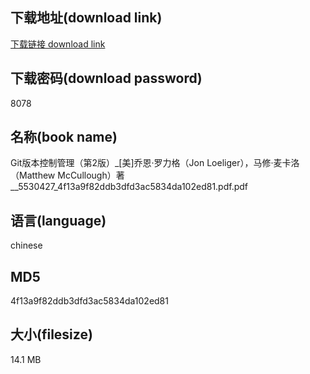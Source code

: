 ## 下载地址(download link)
[下载链接 download link](https://voluble-croquembouche-d321dc.netlify.app/?s=Git%E7%89%88%E6%9C%AC%E6%8E%A7%E5%88%B6%E7%AE%A1%E7%90%86%EF%BC%88%E7%AC%AC2%E7%89%88%EF%BC%89_%5B%E7%BE%8E%5D%E4%B9%94%E6%81%A9%C2%B7%E7%BD%97%E5%8A%9B%E6%A0%BC%EF%BC%88Jon+Loeliger%EF%BC%89%EF%BC%8C%E9%A9%AC%E4%BF%AE%C2%B7%E9%BA%A6%E5%8D%A1%E6%B4%9B%EF%BC%88Matthew+McCullough%EF%BC%89%E8%91%97__5530427_4f13a9f82ddb3dfd3ac5834da102ed81.pdf)

## 下载密码(download password)
8078

## 名称(book name)
Git版本控制管理（第2版）_[美]乔恩·罗力格（Jon Loeliger），马修·麦卡洛（Matthew McCullough）著__5530427_4f13a9f82ddb3dfd3ac5834da102ed81.pdf.pdf

## 语言(language)
chinese

## MD5
4f13a9f82ddb3dfd3ac5834da102ed81

## 大小(filesize)
14.1 MB
